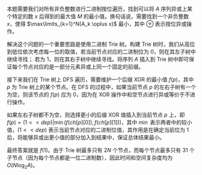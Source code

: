 本题需要我们对所有非负整数进行二进制按位遍历，找到可以将 $A$ 序列异或上某个特定的数 $x$ 后得到的最大值 $M$ 的最小值。换句话说，需要找到一个非负整数 $x$，使得 $\max\limits_{k=1}^N(A_k \oplus x)$ 最小，其中 $\oplus$ 表示按位异或操作。

解决这个问题的一个重要思路是使用二进制 Trie 树。构建 Trie 树时，我们从高位到低位依次考虑每一位的取值，若当前节点对应的二进制位为 $0$，则在其左子树中继续寻找； 若为 $1$，则在其右子树中继续寻找。将序列 $A$ 插入到 Trie 树中即可保证每个节点对应的是一部分元素异或上同一个固定的前缀。

接下来我们在 Trie 树上 DFS 遍历，需要维护一个后缀 XOR 的最小值 $f(p)$，其中 $p$ 为 Trie 树上的某个节点。在 DFS 的过程中，如果当前节点 $p$ 的左右子树有一个为空，则该节点的 $f(p)$ 应为 $0$，因为在 XOR 操作中和空节点进行异或等价于不进行操作。

如果左右子树都不为空，则选择更小的后缀 XOR 值插入到当前节点 $p$ 上，即 $f(p)=(1<<dep)|\min(f(ch[p][0]),f(ch[p][1]))$，其中 $\min$ 表示两者中的较小值，$(1<<dep)$ 表示当前节点对应的二进制位值，其作用是在确定当前位为 $1$ 后，将能够异或出更小值的部分加入到结果中，保证总体结果最小。

最终答案就是 $f(1)$。由于 Trie 树最多只有 $2N$ 个节点，而每个节点最多只有 $31$ 个子节点（因为每个节点都是一位二进制数），因此时间和空间复杂度均为 $O(N\log_2 A)$。
